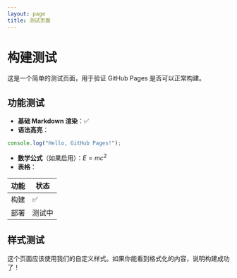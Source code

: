```yaml
---
layout: page
title: 测试页面
---
```


# 构建测试

这是一个简单的测试页面，用于验证 GitHub Pages 是否可以正常构建。

## 功能测试

- **基础 Markdown 渲染**：✅
- **语法高亮**：
```javascript
console.log("Hello, GitHub Pages!");
```
- **数学公式**（如果启用）：$E = mc^2$
- **表格**：

| 功能 | 状态 |
|------|------|
| 构建 | ✅ |
| 部署 | 测试中 |

## 样式测试

这个页面应该使用我们的自定义样式。如果你能看到格式化的内容，说明构建成功了！
